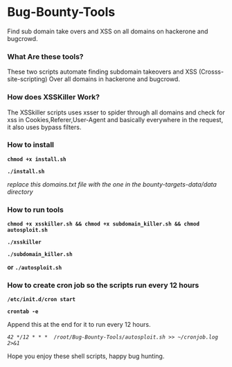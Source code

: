 # Bug-Bounty-Tools
Find sub domain take overs and XSS on all domains on hackerone and bugcrowd.

### What Are these tools?
These two scripts automate finding subdomain takeovers and XSS (Crosss-site-scripting) Over all domains in
hackerone and bugcrowd.

### How does XSSKiller Work?
The XSSkiller scripts uses xsser to spider through all domains and check for xss in Cookies,Referer,User-Agent and basically everywhere in the request, it also uses bypass filters.




### How to install
**`chmod +x install.sh`**

**`./install.sh`**

*replace this domains.txt file with the one in the bounty-targets-data/data directory*

### How to run tools
**`chmod +x xsskiller.sh && chmod +x subdomain_killer.sh && chmod autosploit.sh`**

**`./xsskiller`**

**`./subdomain_killer.sh`**

  **or**
**`./autosploit.sh`**


### How to create cron job so the scripts run every 12 hours
**`/etc/init.d/cron start`**

**`crontab -e`**

Append this at the end for it to run every 12 hours.

*`42 */12 * * *  /root/Bug-Bounty-Tools/autosploit.sh >> ~/cronjob.log 2>&1`*

Hope you enjoy these shell scripts, happy bug hunting.
